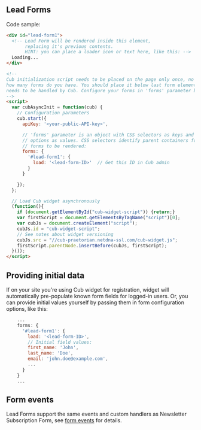 ## Lead Forms

Code sample:
```html
<div id="lead-form1">
  <!-- Lead Form will be rendered inside this element, 
       replacing it's previous contents.
       HINT: you can place a loader icon or text here, like this: -->
  Loading...
</div>

<!--
Cub initialization script needs to be placed on the page only once, no matter 
how many forms do you have. You should place it below last form element which 
needs to be handled by Cub. Configure your forms in 'forms' parameter below:
-->
<script>
  var cubAsyncInit = function(cub) {
    // Configuration parameters
    cub.start({
      apiKey: '<your-public-API-key>',

      // 'forms' parameter is an object with CSS selectors as keys and form 
      // options as values. CSS selectors identify parent containers for 
      // forms to be rendered:
      forms: {
        '#lead-form1': {
          load: '<lead-form-ID>'  // Get this ID in Cub admin
        }
      }

    });
  };

  // Load Cub widget asynchronously
  (function(){
    if (document.getElementById("cub-widget-script")) {return;}
    var firstScript = document.getElementsByTagName("script")[0];
    var cubJs = document.createElement("script");
    cubJs.id = "cub-widget-script";
    // See notes about widget versioning
    cubJs.src = "//cub-praetorian.netdna-ssl.com/cub-widget.js";
    firstScript.parentNode.insertBefore(cubJs, firstScript);
  }());
</script>
```

## Providing initial data

If on your site you're using Cub widget for registration, widget will 
automatically pre-populate known form fields for logged-in users. Or, you can
provide initial values yourself by passing them in form configuration options,
like this:

```js
    ...
    forms: {
      '#lead-form1': {
        load: '<lead-form-ID>',
        // Initial field values:
        first_name: 'John',
        last_name: 'Doe',
        email: 'john.doe@example.com',
        ...
      }
    }
    ...
```


## Form events

Lead Forms support the same events and custom handlers as Newsletter 
Subscription Form, see [form events](form-events.md) for details.

